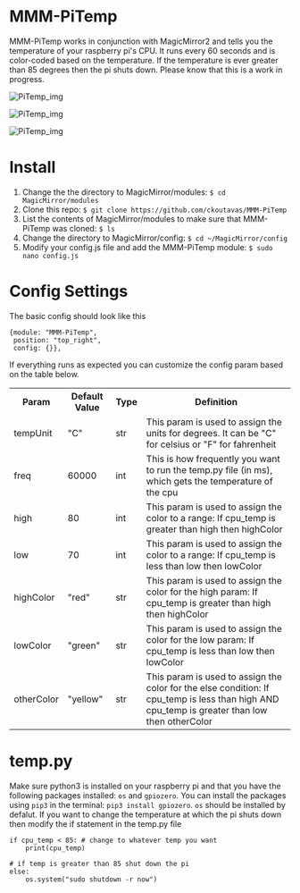 # MMM-PiTemp
MMM-PiTemp works in conjunction with MagicMirror2 and tells you the temperature of your raspberry pi's CPU. It runs every 60 seconds and is color-coded based on the temperature. If the temperature is ever greater than 85 degrees then the pi shuts down. Please know that this is a work in progress.

![PiTemp_img](https://github.com/ckoutavas/MMM-PiTemp/blob/master/PiTemp2.png)

![PiTemp_img](https://github.com/ckoutavas/MMM-PiTemp/blob/master/PiTemp.png)

![PiTemp_img](https://github.com/ckoutavas/MMM-PiTemp/blob/master/PiTemp3.png)

# Install
1. Change the the directory to MagicMirror/modules: ```$ cd MagicMirror/modules```
2. Clone this repo: ```$ git clone https://github.com/ckoutavas/MMM-PiTemp```
3. List the contents of MagicMirror/modules to make sure that MMM-PiTemp was cloned: ```$ ls```
4. Change the directory to MagicMirror/config: ```$ cd ~/MagicMirror/config```
5. Modify your config.js file and add the MMM-PiTemp module: ```$ sudo nano config.js```
    
# Config Settings
The basic config should look like this

```
{module: "MMM-PiTemp",
 position: "top_right",
 config: {}},
 ```
If everything runs as expected you can customize the config param based on the table below.

<table>
<tr>
<th>Param</th>
<th>Default Value</th>
<th>Type</th>
<th>Definition</th>
</tr>

<tr>
<td>tempUnit</td>
<td>"C"</td>
<td>str</td>
<td>This param is used to assign the units for degrees. It can be "C" for celsius or "F" for fahrenheit</td>
</tr>

<tr>
<td>freq</td>
<td>60000</td>
 <td>int</td>
<td>This is how frequently you want to run the temp.py file (in ms), which gets the temperature of the cpu</td>
</tr>

<tr>
<td>high</td>
<td>80</td>
<td>int</td>
<td>This param is used to assign the color to a range: If cpu_temp is greater than high then highColor</td>
</tr>

<tr>
<td>low</td>
<td>70</td>
<td>int</td>
<td>This param is used to assign the color to a range: If cpu_temp is less than low then lowColor</td>
</tr>

<tr>
<td>highColor</td>
<td>"red"</td>
<td>str</td>
<td>This param is used to assign the color for the high param: If cpu_temp is greater than high then highColor</td>
</tr>

<tr>
<td>lowColor</td>
<td>"green"</td>
<td>str</td>
<td>This param is used to assign the color for the low param: If cpu_temp is less than low then lowColor</td>
</tr>

<tr>
<td>otherColor</td>
<td>"yellow"</td>
<td>str</td>
<td>This param is used to assign the color for the else condition: If cpu_temp is less than high AND cpu_temp is greater than low then otherColor</td>
</tr>
</table>

# temp.py
Make sure python3 is installed on your raspberry pi and that you have the following packages installed: `os` and `gpiozero`. You can install the packages using `pip3` in the terminal: `pip3 install gpiozero`. `os` should be installed by defalut.
If you want to change the temperature at which the pi shuts down then modify the if statement in the temp.py file
```
if cpu_temp < 85: # change to whatever temp you want
    print(cpu_temp)

# if temp is greater than 85 shut down the pi
else:
    os.system("sudo shutdown -r now")
```
